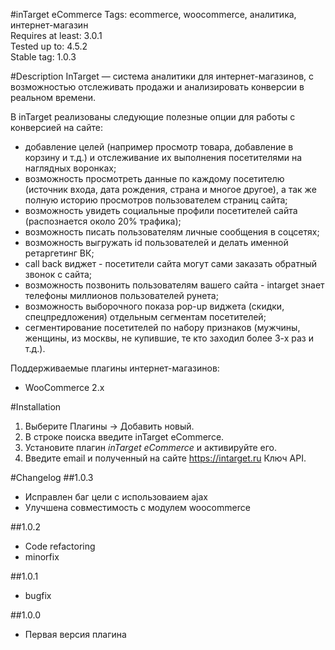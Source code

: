 #inTarget eCommerce
Tags: ecommerce, woocommerce, аналитика, интернет-магазин  
Requires at least: 3.0.1  
Tested up to: 4.5.2  
Stable tag: 1.0.3  

#Description
InTarget — система аналитики для интернет-магазинов, с возможностью отслеживать продажи и анализировать конверсии в реальном времени.

В inTarget реализованы следующие полезные опции для работы с конверсией на сайте:

* добавление целей (например просмотр товара, добавление в корзину и т.д.) и отслеживание их выполнения посетителями на наглядных воронках;
* возможность просмотреть данные по каждому посетителю (источник входа, дата рождения, страна и многое другое), а так же полную историю просмотров пользователем страниц сайта;
* возможность увидеть социальные профили посетителей сайта (распознается около 20% трафика);
* возможность писать пользователям личные сообщения в соцсетях;
* возможность выгружать id пользователей и делать именной ретаргетинг ВК;
* call back виджет - посетители сайта могут сами заказать обратный звонок с сайта;
* возможность позвонить пользователям вашего сайта - intarget знает телефоны миллионов пользователей рунета; 
* возможность выборочного показа pop-up виджета (скидки, спецпредложения) отдельным сегментам посетителей;
* сегментирование посетителей по набору признаков (мужчины, женщины, из москвы, не купившие, те кто заходил более 3-х раз и т.д.).

Поддерживаемые плагины интернет-магазинов:

* WooCommerce 2.x

#Installation
1. Выберите Плагины -> Добавить новый.
2. В строке поиска введите inTarget eCommerce.
3. Установите плагин *inTarget eCommerce* и активируйте его.
4. Введите email и полученный на сайте https://intarget.ru Ключ API.

#Changelog
##1.0.3
* Исправлен баг цели с использоваием ajax
* Улучшена совместимость с модулем woocommerce

##1.0.2
* Code refactoring
* minorfix

##1.0.1
* bugfix

##1.0.0
* Первая версия плагина
